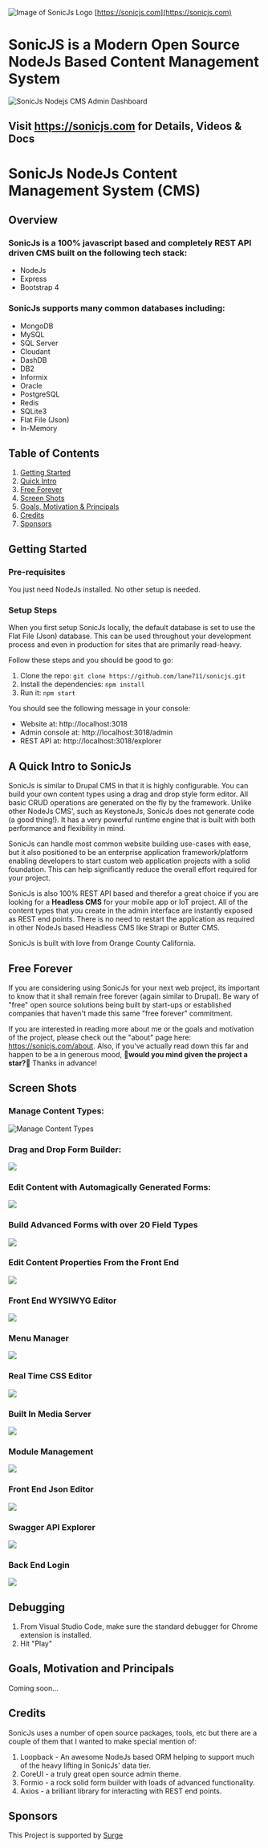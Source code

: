 
![Image of SonicJs Logo](https://sonicjs.com/api/containers/files/download/sonicjs-logo-dark.svg)
[https://sonicjs.com](https://sonicjs.com)

# SonicJS is a Modern Open Source NodeJs Based Content Management System

![SonicJs Nodejs CMS Admin Dashboard](https://sonicjs.com/api/containers/files/download/NodeJs%20CMS%20-%20Dashboard.png)

## Visit https://sonicjs.com for Details, Videos & Docs

# SonicJs NodeJs Content Management System (CMS)

## Overview

### SonicJs is a 100% javascript based and completely REST API driven CMS built on the following tech stack:

- NodeJs
- Express
- Bootstrap 4

### SonicJs supports many common databases including: 
- MongoDB
- MySQL
- SQL Server
- Cloudant
- DashDB 
- DB2
- Informix
- Oracle
- PostgreSQL
- Redis
- SQLite3
- Flat File (Json)
- In-Memory

## Table of Contents

1. [Getting Started](#getting-started)
1. [Quick Intro](#quick-intro)
1. [Free Forever](#free-forever)
1. [Screen Shots](#screen-shots)
1. [Goals, Motivation & Principals](#goals-motivation-&-principals)
1. [Credits](#credits)
1. [Sponsors](#sponsors)

## Getting Started

### Pre-requisites
You just need NodeJs installed. No other setup is needed.

### Setup Steps

When you first setup SonicJs locally, the default database is set to use the Flat File (Json) database. This can be used throughout your development process and even in production for sites that are primarily read-heavy.

Follow these steps and you should be good to go:

1. Clone the repo: `git clone https://github.com/lane711/sonicjs.git`
1. Install the dependencies: `npm install`
1. Run it: `npm start`

You should see the following message in your console:
- Website at:  http://localhost:3018
- Admin console at:  http://localhost:3018/admin
- REST API at:  http://localhost:3018/explorer


## A Quick Intro to SonicJs
SonicJs is similar to Drupal CMS in that it is highly configurable. You can build your own content types using a drag and drop style form editor. All basic CRUD operations are generated on the fly by the framework. Unlike other NodeJs CMS', such as KeystoneJs, SonicJs does not generate code (a good thing!). It has a very powerful runtime engine that is built with both performance and flexibility in mind.

SonicJs can handle most common website building use-cases with ease, but it also positioned to be an enterprise application framework/platform enabling developers to start custom web application projects with a solid foundation. This can help significantly reduce the overall effort required for your project.

SonicJs is also 100% REST API based and therefor a great choice if you are looking for a **Headless CMS** for your mobile app or IoT project. All of the content types that you create in the admin interface are instantly exposed as REST end points. There is no need to restart the application as required in other NodeJs based Headless CMS like Strapi or Butter CMS.

SonicJs is built with love from Orange County California.

## Free Forever
If you are considering using SonicJs for your next web project, its important to know that it shall remain free forever (again similar to Drupal). Be wary of "free" open source solutions being built by start-ups or established companies that haven't made this same "free forever" commitment. 

If you are interested in reading more about me or the goals and motivation of the project, please check out the "about" page here: https://sonicjs.com/about. Also, if you've actually read down this far and happen to be a in generous mood, &#x1F34F;**would you mind given the project a star?**&#x1F34F; Thanks in advance!

## Screen Shots

### Manage Content Types:

![Manage Content Types](https://sonicjs.com/api/containers/files/download/NodeJs%20CMS%20-%20Content%20Types.png)

### Drag and Drop Form Builder:

![](https://sonicjs.com/api/containers/files/download/NodeJs%20CMS%20-%20Content%20Type%20Edit.png)

### Edit Content with Automagically Generated Forms:
![](https://sonicjs.com/api/containers/files/download/NodeJs%20CMS%20-%20Edit%20Content.png)

### Build Advanced Forms with over 20 Field Types
![](https://sonicjs.com/api/containers/files/download/NodeJs%20CMS%20-%20Field%20Types.png)

### Edit Content Properties From the Front End
![](https://sonicjs.com/api/containers/files/download/NodeJs%20CMS%20-%20Front%20End%20Page%20Settings.png)

### Front End WYSIWYG Editor
![](https://sonicjs.com/api/containers/files/download/NodeJs%20CMS%20-%20Front%20End%20WYSIWYG%20Editor.png)

### Menu Manager
![](https://sonicjs.com/api/containers/files/download/NodeJs%20CMS%20-%20Menu%20Management.png)

### Real Time CSS Editor
![](https://sonicjs.com/api/containers/files/download/NodeJs%20CMS%20-%20Front%20End%20CSS%20Editing.png)

### Built In Media Server
![](https://sonicjs.com/api/containers/files/download/NodeJs%20CMS%20-%20Media%20Manager.png)

### Module Management
![](https://sonicjs.com/api/containers/files/download/NodeJs%20CMS%20-%20Module%20Management.png)

### Front End Json Editor
![](https://sonicjs.com/api/containers/files/download/NodeJs%20CMS%20-%20Front%20End%20Json%20Editor.png)

### Swagger API Explorer
![](https://sonicjs.com/api/containers/files/download/NodeJS%20CMS%20-%20API%20Explorer.png)

### Back End Login
![](https://sonicjs.com/api/containers/files/download/NodeJs%20CMS%20-%20Back%20End%20Login.png
)

## Debugging

1. From Visual Studio Code, make sure the standard debugger for Chrome extension is installed.
1. Hit "Play"

## Goals, Motivation and Principals

Coming soon...

## Credits

SonicJs uses a number of open source packages, tools, etc but there are a couple of them that I wanted to make special mention of:
1. Loopback - An awesome NodeJs based ORM helping to support much of the heavy lifting in SonicJs' data tier.
1. CoreUI - a truly great open source admin theme. 
1. Formio - a rock solid form builder with loads of advanced functionality.
1. Axios - a brilliant library for interacting with REST end points.

## Sponsors

This Project is supported by [Surge](https://www.surgeforward.com/)
